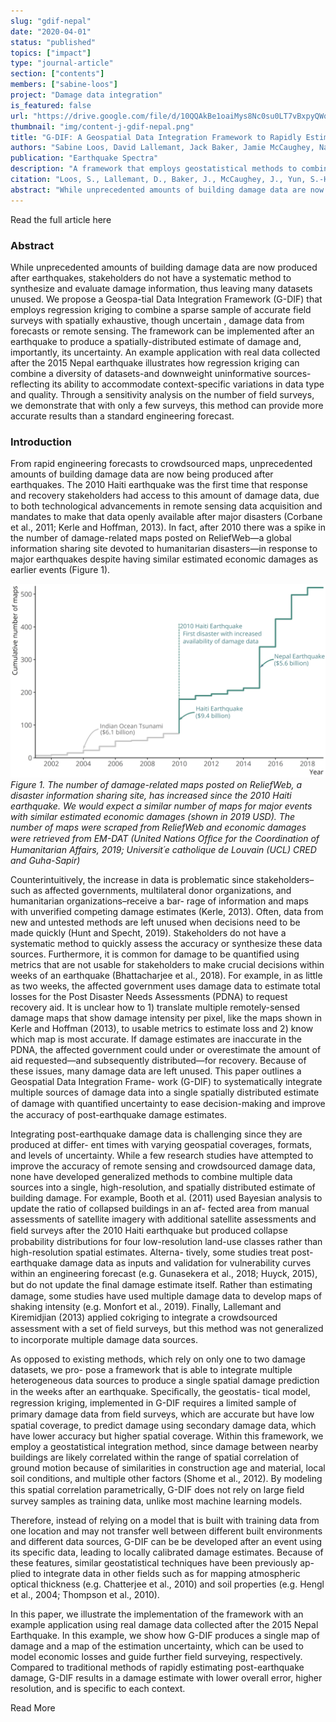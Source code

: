 ```yaml
---
slug: "gdif-nepal"
date: "2020-04-01"
status: "published"
topics: ["impact"]
type: "journal-article"
section: ["contents"]
members: ["sabine-loos"]
project: "Damage data integration"
is_featured: false
url: "https://drive.google.com/file/d/10QQAkBe1oaiMys8Nc0su0LT7vBxpyQWq/view"
thumbnail: "img/content-j-gdif-nepal.png"
title: "G-DIF: A Geospatial Data Integration Framework to Rapidly Estimate Post-Earthquake Damage"
authors: "Sabine Loos, David Lallemant, Jack Baker, Jamie McCaughey, Nama Budhathoki, Sang-Ho Yun, Feroz Khan, Ritika Singh"
publication: "Earthquake Spectra"
description: "A framework that employs geostatistical methods to combine multiple sources of building damage data into one estimate."
citation: "Loos, S., Lallemant, D., Baker, J., McCaughey, J., Yun, S.-H., Budhathoki, N., Khan, F., & Singh, R. (2020). G-DIF: A geospatial data integration framework to rapidly estimate post-earthquake damage. Earthquake Spectra, 36(4), 1695–1718. https://doi.org/10.1177/8755293020926190"
abstract: "While unprecedented amounts of building damage data are now produced after earthquakes, stakeholders do not have a systematic method to synthesize and evaluate damage information, thus leaving many datasets unused. We propose a Geospa-tial Data Integration Framework (G-DIF) that employs regression kriging to combine a sparse sample of accurate field surveys with spatially exhaustive, though uncertain , damage data from forecasts or remote sensing. The framework can be implemented after an earthquake to produce a spatially-distributed estimate of damage and, importantly, its uncertainty. An example application with real data collected after the 2015 Nepal earthquake illustrates how regression kriging can combine a diversity of datasets-and downweight uninformative sources-reflecting its ability to accommodate context-specific variations in data type and quality. Through a sensitivity analysis on the number of field surveys, we demonstrate that with only a few surveys, this method can provide more accurate results than a standard engineering forecast."
---
```


<Link is-button to="https://drive.google.com/file/d/10QQAkBe1oaiMys8Nc0su0LT7vBxpyQWq/view"> Read the full article here </Link>

<br/>

### Abstract

While unprecedented amounts of building damage data are now produced after earthquakes, stakeholders do not have a systematic method to synthesize and evaluate damage information, thus leaving many datasets unused. We propose a Geospa-tial Data Integration Framework (G-DIF) that employs regression kriging to combine a sparse sample of accurate field surveys with spatially exhaustive, though uncertain , damage data from forecasts or remote sensing. The framework can be implemented after an earthquake to produce a spatially-distributed estimate of damage and, importantly, its uncertainty. An example application with real data collected after the 2015 Nepal earthquake illustrates how regression kriging can combine a diversity of datasets-and downweight uninformative sources-reflecting its ability to accommodate context-specific variations in data type and quality. Through a sensitivity analysis on the number of field surveys, we demonstrate that with only a few surveys, this method can provide more accurate results than a standard engineering forecast.

### Introduction

From rapid engineering forecasts to crowdsourced maps, unprecedented amounts of building
damage data are now being produced after earthquakes. The 2010 Haiti earthquake was the
first time that response and recovery stakeholders had access to this amount of damage data,
due to both technological advancements in remote sensing data acquisition and mandates to
make that data openly available after major disasters (Corbane et al., 2011; Kerle and Hoffman,
2013). In fact, after 2010 there was a spike in the number of damage-related maps posted on
ReliefWeb—a global information sharing site devoted to humanitarian disasters—in response to 
major earthquakes despite having similar estimated economic damages as earlier events (Figure
1).

![](./fig1-damage-data-rise.png)
<em> Figure 1. The number of damage-related maps posted on ReliefWeb, a disaster information sharing site, has increased since the 2010 Haiti earthquake. We would expect a similar number of maps for major events with similar estimated economic damages (shown in 2019 USD). The number of maps were scraped from ReliefWeb and economic damages were retrieved from EM-DAT (United Nations Ofﬁce for the Coordination of Humanitarian Affairs, 2019; Universit´e catholique de Louvain (UCL) CRED and Guha-Sapir)</em>

 Counterintuitively, the increase in data is problematic since stakeholders–such as affected governments, multilateral donor organizations, and humanitarian organizations–receive a bar- rage of information and maps with unverified competing damage estimates (Kerle, 2013). Often, data from new and untested methods are left unused when decisions need to be made quickly (Hunt and Specht, 2019). Stakeholders do not have a systematic method to quickly assess the accuracy or synthesize these data sources. Furthermore, it is common for damage to be quantified using metrics that are not usable for stakeholders to make crucial decisions within weeks of an earthquake (Bhattacharjee et al., 2018). For example, in as little as two weeks, the affected government uses damage data to estimate total losses for the Post Disaster Needs Assessments (PDNA) to request recovery aid. It is unclear how to 1) translate multiple remotely-sensed damage maps that show damage intensity per pixel, like the maps shown in Kerle and Hoffman (2013), to usable metrics to estimate loss and 2) know which map is most accurate. If damage estimates are inaccurate in the PDNA, the affected government could under or overestimate the amount of aid requested—and subsequently distributed—for recovery. Because of these issues, many damage data are left unused. This paper outlines a Geospatial Data Integration Frame- work (G-DIF) to systematically integrate multiple sources of damage data into a single spatially distributed estimate of damage with quantiﬁed uncertainty to ease decision-making and improve the accuracy of post-earthquake damage estimates.

Integrating post-earthquake damage data is challenging since they are produced at differ- ent times with varying geospatial coverages, formats, and levels of uncertainty. While a few research studies have attempted to improve the accuracy of remote sensing and crowdsourced damage data, none have developed generalized methods to combine multiple data sources into a single, high-resolution, and spatially distributed estimate of building damage. For example, Booth et al. (2011) used Bayesian analysis to update the ratio of collapsed buildings in an af- fected area from manual assessments of satellite imagery with additional satellite assessments and ﬁeld surveys after the 2010 Haiti earthquake but produced collapse probability distributions for four low-resolution land-use classes rather than high-resolution spatial estimates. Alterna- tively, some studies treat post-earthquake damage data as inputs and validation for vulnerability curves within an engineering forecast (e.g. Gunasekera et al., 2018; Huyck, 2015), but do not update the ﬁnal damage estimate itself. Rather than estimating damage, some studies have used multiple damage data to develop maps of shaking intensity (e.g. Monfort et al., 2019). Finally, Lallemant and Kiremidjian (2013) applied cokriging to integrate a crowdsourced assessment with a set of ﬁeld surveys, but this method was not generalized to incorporate multiple damage data sources.

As opposed to existing methods, which rely on only one to two damage datasets, we pro- pose a framework that is able to integrate multiple heterogeneous data sources to produce a single spatial damage prediction in the weeks after an earthquake. Speciﬁcally, the geostatis- tical model, regression kriging, implemented in G-DIF requires a limited sample of primary damage data from ﬁeld surveys, which are accurate but have low spatial coverage, to predict damage using secondary damage data, which have lower accuracy but higher spatial coverage. Within this framework, we employ a geostatistical integration method, since damage between nearby buildings are likely correlated within the range of spatial correlation of ground motion because of similarities in construction age and material, local soil conditions, and multiple other factors (Shome et al., 2012). By modeling this spatial correlation parametrically, G-DIF does not rely on large ﬁeld survey samples as training data, unlike most machine learning models.

Therefore, instead of relying on a model that is built with training data from one location and may not transfer well between different built environments and different data sources, G-DIF can be be developed after an event using its specific data, leading to locally calibrated damage estimates. Because of these features, similar geostatistical techniques have been previously ap- plied to integrate data in other fields such as for mapping atmospheric optical thickness (e.g. Chatterjee et al., 2010) and soil properties (e.g. Hengl et al., 2004; Thompson et al., 2010).

In this paper, we illustrate the implementation of the framework with an example application using real damage data collected after the 2015 Nepal Earthquake. In this example, we show how G-DIF produces a single map of damage and a map of the estimation uncertainty, which can be used to model economic losses and guide further field surveying, respectively. Compared to traditional methods of rapidly estimating post-earthquake damage, G-DIF results in a damage estimate with lower overall error, higher resolution, and is specific to each context.

<Link is-button to="https://drive.google.com/file/d/10QQAkBe1oaiMys8Nc0su0LT7vBxpyQWq/view"> Read More </Link>
